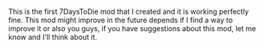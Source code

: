 This is the first 7DaysToDie mod that I created and it is working perfectly fine.
This mod might improve in the future depends if I find a way to improve it or also you guys, if you have suggestions about this mod, let me know and I'll think about it.
